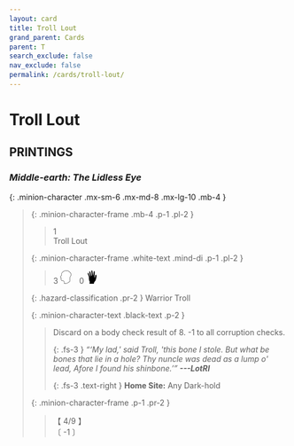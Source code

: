 ```yaml
---
layout: card
title: Troll Lout
grand_parent: Cards
parent: T
search_exclude: false
nav_exclude: false
permalink: /cards/troll-lout/
---
```


# Troll Lout


## PRINTINGS


### _Middle-earth: The Lidless Eye_

{: .minion-character .mx-sm-6 .mx-md-8 .mx-lg-10 .mb-4 }
> {: .minion-character-frame .mb-4 .p-1 .pl-2 }
> > <div class="hazard-mp">1</div>
> > <div class="card-name">Troll Lout</div>
>
> {: .minion-character-frame .white-text .mind-di .p-1 .pl-2 }
> > 3 ![](/assets/images/mind.svg)&emsp;0 ![](/assets/images/di.svg)
>
> {: .hazard-classification .pr-2 }
> Warrior Troll
>
> {: .minion-character-text .black-text .p-2 }
> > Discard on a body check result of 8. -1 to all corruption checks. 
> > 
> > {: .fs-3 } 
> > _“‘My lad,' said Troll, 'this bone I stole. But what be bones that lie in a hole? Thy nuncle was dead as a lump o' lead, Afore I found his shinbone.’”_ ***---&#65279;LotRI***  
> > 
> > {: .fs-3 .text-right } 
> > **Home Site:** Any Dark-hold 
>
> {: .minion-character-frame .p-1 .pr-2 }
> > <div class="card-shield">【 4/9 】</div>
> > <div class="card-corruption-white">〔 -1 〕</div>
